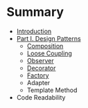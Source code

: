 # Summary

* [Introduction](README.md)
* [Part I. Design Patterns](design-patterns.md)
  * [Composition](composisiton.md)
  * [Loose Coupling](loose-coupling.md)
  * [Observer](observer.md)
  * [Decorator](decorator.md)
  * [Factory](factory.md)
  * Adapter
  * Template Method
* Code Readability



